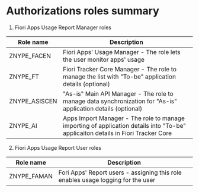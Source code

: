 # Authorizations roles summary

1. Fiori Apps Usage Report Manager roles

|Role name|Description|
|--|--|
| ZNYPE_FACEN | Fiori Apps' Usage Manager - The role lets the user monitor apps' usage |
| ZNYPE_FT | Fiori Tracker Core Manager - The role to manage the list with "To-be" application details (optional) |
| ZNYPE_ASISCEN | "As-is" Main API Manager - The role to manage data synchronization for "As-is" application details (optional) |
| ZNYPE_AI | Apps Import Manager - The role to manage importing of application details into "To-be" applicaiton details in Fiori Tracker Core |

2. Fiori Apps Usage Report User roles

|Role name|Description|
|--|--|
| ZNYPE_FAMAN | Fori Apps' Report users - assigning this role enables usage logging for the user |
